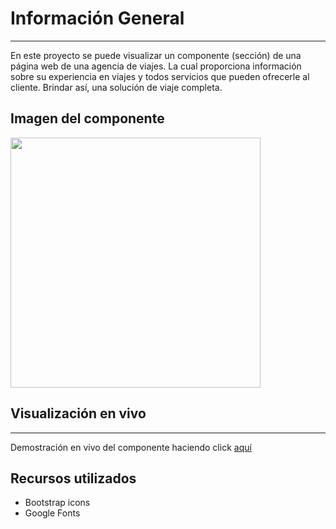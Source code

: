 # Información General
***
En este proyecto se puede visualizar un componente (sección) de una página web de una agencia de viajes. La cual proporciona información sobre su experiencia en viajes y todos servicios que pueden ofrecerle al cliente. Brindar así, una solución de viaje completa.




## Imagen del componente
<img src="https://ludmilaberto.github.io/Pagina-Tipo-Portfolio/img/Imagen%20Proyecto%203.1.png" width='400px'/>




## Visualización en vivo
***
Demostración en vivo del componente haciendo click <a href="https://ludmilaberto.github.io/image-based-web-project/">aquí</a>



## Recursos utilizados
* Bootstrap icons
* Google Fonts

